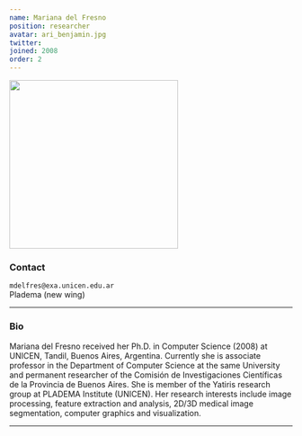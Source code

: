 ```yaml
---
name: Mariana del Fresno
position: researcher
avatar: ari_benjamin.jpg
twitter:
joined: 2008
order: 2
---
```


<img width="300" src="{{site.baseurl}}/images/people/{{page.avatar}}" data-action="zoom">

### Contact

<i class="fa fa-envelope-o"></i>  `mdelfres@exa.unicen.edu.ar`<br>
<i class="fa fa-building"></i> Pladema (new wing) <br>

<hr>

### Bio

Mariana del Fresno received her Ph.D. in Computer Science (2008) at UNICEN, Tandil, Buenos Aires, Argentina. Currently she is associate professor in the Department of Computer Science at the same University and permanent researcher of the Comisión de Investigaciones Científicas de la Provincia de Buenos Aires. She is member of the Yatiris research group at PLADEMA Institute (UNICEN). Her research interests include image processing, feature extraction and analysis, 2D/3D medical image segmentation, computer graphics and visualization.

<hr>
